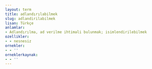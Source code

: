 ```yaml
---
layout: term
title: adlandırılabilmek
slug: adlandirilabilmek
lisan: Türkçe
anlamlar:
- Adlandırılma, ad verilme ihtimali bulunmak; isimlendirilebilmek
ozellikler:
- - nesnesiz
ornekler:
- - ''
orneklerkaynak:
- - ''
---
```

